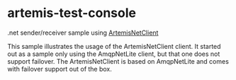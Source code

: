 # artemis-test-console
.net sender/receiver sample using [ArtemisNetClient](https://havret.github.io/dotnet-activemq-artemis-client/)

This sample illustrates the usage of the ArtemisNetClient client. 
It started out as a sample only using the AmqpNetLite client, but that one does not support failover.
The ArtemisNetClient is based on AmqpNetLite and comes with failover support out of the box.
